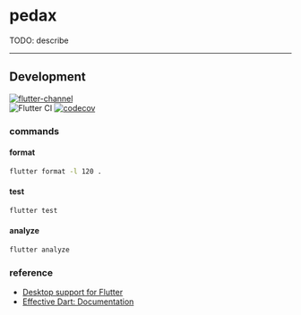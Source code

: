 # pedax

TODO: describe

---

## Development

[![flutter-channel](https://img.shields.io/badge/Flutter-dev-64B5F6.svg?logo=flutter)](https://flutter.dev/docs/development/tools/sdk/releases)  
![Flutter CI](https://github.com/sensuikan1973/pedax/workflows/Flutter%20CI/badge.svg)
[![codecov](https://codecov.io/gh/sensuikan1973/pedax/branch/main/graph/badge.svg?token=DoMWFhOPN3)](https://codecov.io/gh/sensuikan1973/pedax)

### commands
#### format
```sh
flutter format -l 120 .
```

#### test
```sh
flutter test
```

#### analyze
```sh
flutter analyze
```

### reference
- [Desktop support for Flutter](https://flutter.dev/desktop)
- [Effective Dart: Documentation](https://dart.dev/guides/language/effective-dart/documentation)
